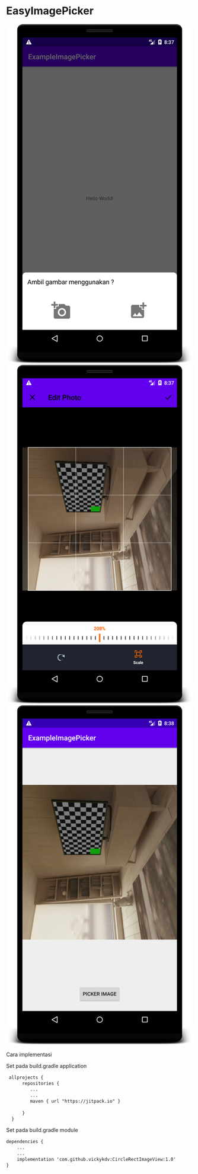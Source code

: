 # EasyImagePicker


![alt text](https://raw.githubusercontent.com/vickyKDV/EasyImagePicker/master/dialogpng.png)
![alt text](https://raw.githubusercontent.com/vickyKDV/EasyImagePicker/master/croppng.png)
![alt text](https://raw.githubusercontent.com/vickyKDV/EasyImagePicker/master/resultpng.png)

   Cara implementasi
   
   
   Set pada build.gradle application
   
     allprojects {
          repositories {
             ...
             ...
             maven { url "https://jitpack.io" }

          }
      }
    
   Set pada build.gradle module
    
    dependencies {
        ...
        ...
        implementation 'com.github.vickykdv:CircleRectImageView:1.0'
    }
    
